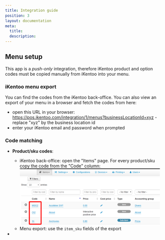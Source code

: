```yaml
---
title: Integration guide
position: 3
layout: documentation
meta:
  title:
  description:
---
```


## Menu setup

This app is a _push-only_ integration, therefore iKentoo product and option codes must be copied manually from iKentoo into your menu.

### iKentoo menu export

You can find the codes from the iKentoo back-office. You can also view an export of your menu in a browser and fetch the codes from here:

- open this URL in your browser: https://pos.ikentoo.com/integration/1/menus?businessLocationId=xyz - replace "xyz" by the business location id
- enter your iKentoo email and password when prompted

### Code matching

- **Product/sku codes**:

  - iKentoo back-office: open the "Items" page. For every product/sku copy the code from the "Code" column: ![](../images/integration_sku_codes.png)
  - Menu export: use the `item_sku` fields of the export

-
